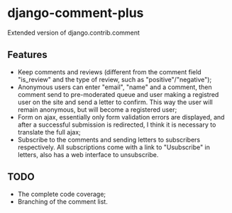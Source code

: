 django-comment-plus
===================

Extended version of django.contrib.comment

Features
---------

* Keep comments and reviews (different from the comment field "is_review" and the type of review, such as "positive"/"negative");
* Anonymous users can enter "email", "name" and a comment, then comment send to pre-moderated queue and user making a registred user on the site and send a letter to confirm. This way the user will remain anonymous, but will become a registered user;
* Form on ajax, essentially only form validation errors are displayed, and after a successful submission is redirected, I think it is necessary to translate the full ajax;
* Subscribe to the comments and sending letters to subscribers respectively. All subscriptions come with a link to "Usubscribe" in letters, also has a web interface to unsubscribe.


TODO
------

* The complete code coverage;
* Branching of the comment list.